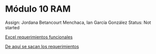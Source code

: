 # Módulo 10 RAM

Assign: Jordana Betancourt Menchaca, Ian García González
Status: Not started

[Excel requerimientos funcionales](https://docs.google.com/spreadsheets/d/1ijuDjWE1UxtgRoeekSNPiPbB5AByjpyzYiSnwvLzQ4Q/edit?usp=sharing)

[De aquí se sacan los requerimientos ](https://docs.google.com/spreadsheets/d/1haEkJ8bDF3w2R7-z7XgKqIaIf96pSDZGznjTvOMTCEY/edit?usp=sharing)